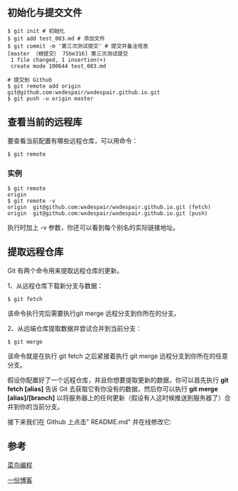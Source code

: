 ## 初始化与提交文件

```shell
$ git init # 初始化
$ git add test_003.md # 添加文件
$ git commit -m '第三次测试提交' # 提交并备注信息
[master （根提交） 75be316] 第三次测试提交
 1 file changed, 1 insertion(+)
 create mode 100644 test_003.md

# 提交到 Github
$ git remote add origin git@github.com:wxdespair/wxdespair.github.io.git
$ git push -u origin master
```

## 查看当前的远程库

要查看当前配置有哪些远程仓库，可以用命令：

```shell
$ git remote
```

### 实例

```shell
$ git remote
origin
$ git remote -v
origin	git@github.com:wxdespair/wxdespair.github.io.git (fetch)
origin	git@github.com:wxdespair/wxdespair.github.io.git (push)
```

执行时加上 -v 参数，你还可以看到每个别名的实际链接地址。

## 提取远程仓库

Git 有两个命令用来提取远程仓库的更新。

1、从远程仓库下载新分支与数据：

```shell
$ git fetch
```

该命令执行完后需要执行git merge 远程分支到你所在的分支。

2、从远端仓库提取数据并尝试合并到当前分支：

```shell
$ git merge
```

该命令就是在执行 git fetch 之后紧接着执行 git merge 远程分支到你所在的任意分支。

假设你配置好了一个远程仓库，并且你想要提取更新的数据，你可以首先执行 **git fetch [alias]** 告诉 Git 去获取它有你没有的数据，然后你可以执行 **git merge [alias]/[branch]** 以将服务器上的任何更新（假设有人这时候推送到服务器了）合并到你的当前分支。

接下来我们在 Github 上点击" README.md" 并在线修改它:

## 参考

[菜鸟编程](https://www.runoob.com/git/git-remote-repo.html)

[一份博客](https://www.cnblogs.com/yhjoker/p/7740203.html#rm)

